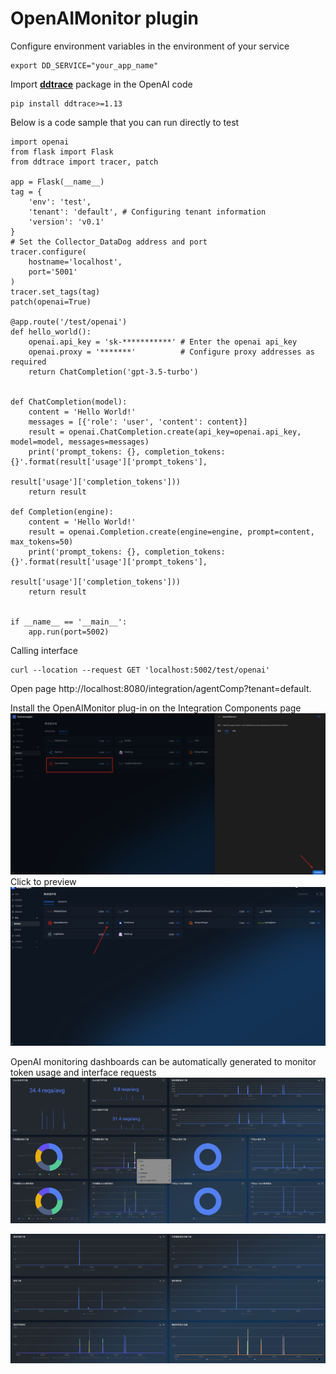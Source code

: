 # OpenAIMonitor plugin
Configure environment variables in the environment of your service
```
export DD_SERVICE="your_app_name"
```
Import [**ddtrace**](https://github.com/DataDog/dd-trace-py) package in the OpenAI code
```
pip install ddtrace>=1.13
```
Below is a code sample that you can run directly to test
```
import openai
from flask import Flask
from ddtrace import tracer, patch

app = Flask(__name__)
tag = {
    'env': 'test',
    'tenant': 'default', # Configuring tenant information
    'version': 'v0.1'
}
# Set the Collector_DataDog address and port
tracer.configure(
    hostname='localhost',
    port='5001'
)
tracer.set_tags(tag)
patch(openai=True)

@app.route('/test/openai')
def hello_world():
    openai.api_key = 'sk-***********' # Enter the openai api_key
    openai.proxy = '*******'          # Configure proxy addresses as required
    return ChatCompletion('gpt-3.5-turbo')


def ChatCompletion(model):
    content = 'Hello World!'
    messages = [{'role': 'user', 'content': content}]
    result = openai.ChatCompletion.create(api_key=openai.api_key, model=model, messages=messages)
    print('prompt_tokens: {}, completion_tokens: {}'.format(result['usage']['prompt_tokens'],
                                                         result['usage']['completion_tokens']))
    return result

def Completion(engine):
    content = 'Hello World!'
    result = openai.Completion.create(engine=engine, prompt=content, max_tokens=50)
    print('prompt_tokens: {}, completion_tokens: {}'.format(result['usage']['prompt_tokens'],
                                                            result['usage']['completion_tokens']))
    return result


if __name__ == '__main__':
    app.run(port=5002)
```
Calling interface
```
curl --location --request GET 'localhost:5002/test/openai'
```
Open page http://localhost:8080/integration/agentComp?tenant=default.

Install the OpenAIMonitor plug-in on the Integration Components page
![openai1.png](openai1.png)
Click to preview
![openai2.png](openai2.png)

OpenAI monitoring dashboards can be automatically generated to monitor token usage and interface requests
![openai3.png](openai3.png)

![openai4.png](openai4.png)

